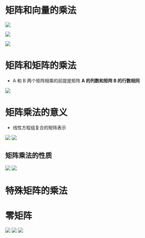 # 矩阵和向量的乘法
![](../photo/Pasted%20image%2020240617100003.png)

![](../photo/Pasted%20image%2020240208214148.png)

![](../photo/Pasted%20image%2020240208213525.png)

# 矩阵和矩阵的乘法
- A 和 B 两个矩阵相乘的前提是矩阵 **A 的列数和矩阵 B 的行数相同**

![](../photo/Pasted%20image%2020240208194203.png)
# 矩阵乘法的意义
- 线性方程组复合的矩阵表示

![](../photo/Pasted%20image%2020240617095231.png)
![](../photo/Pasted%20image%2020240617095540.png)
## 矩阵乘法的性质
![](../photo/Pasted%20image%2020240208195006.png)
![](../photo/Pasted%20image%2020240312173425.png)
# 特殊矩阵的乘法
# 零矩阵
![](../photo/Pasted%20image%2020240617100656.png)
![](../photo/Pasted%20image%2020240617100718.png)
![](../photo/Pasted%20image%2020240617100731.png)
